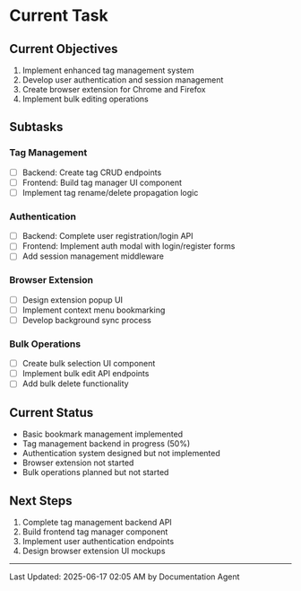 # Current Task

## Current Objectives
1. Implement enhanced tag management system
2. Develop user authentication and session management
3. Create browser extension for Chrome and Firefox
4. Implement bulk editing operations

## Subtasks
### Tag Management
- [ ] Backend: Create tag CRUD endpoints
- [ ] Frontend: Build tag manager UI component
- [ ] Implement tag rename/delete propagation logic

### Authentication
- [ ] Backend: Complete user registration/login API
- [ ] Frontend: Implement auth modal with login/register forms
- [ ] Add session management middleware

### Browser Extension
- [ ] Design extension popup UI
- [ ] Implement context menu bookmarking
- [ ] Develop background sync process

### Bulk Operations
- [ ] Create bulk selection UI component
- [ ] Implement bulk edit API endpoints
- [ ] Add bulk delete functionality

## Current Status
- Basic bookmark management implemented
- Tag management backend in progress (50%)
- Authentication system designed but not implemented
- Browser extension not started
- Bulk operations planned but not started

## Next Steps
1. Complete tag management backend API
2. Build frontend tag manager component
3. Implement user authentication endpoints
4. Design browser extension UI mockups

---
Last Updated: 2025-06-17 02:05 AM by Documentation Agent